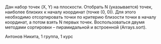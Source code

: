 Дан набор точек (X, Y) на плоскости. Отобрать N (указывается) точек, наиболее близких к началу координат (точке (0, 0)).
Для этого необходимо отсортировать точки по критерию близости точки в началу координат, а потом взять N первых точек.
Воспользоваться двумя методами сортировки – пирамидальной и встроенной (Arrays.sort).

Антонов Никита, 1 группа, 1 курс

